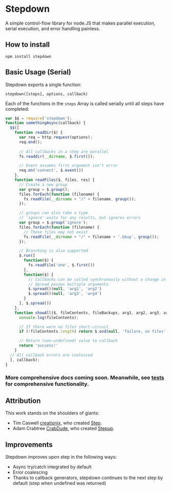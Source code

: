 # Stepdown

A simple control-flow library for node.JS that makes parallel execution, serial execution, and error handling painless.

## How to install

    npm install stepdown

## Basic Usage (Serial)

Stepdown exports a single function:

    stepdown([steps], options, callback)

Each of the functions in the `steps` Array is called serially until all steps have completed:
```javascript
var $$ = require('stepdown');
function somethingAsync(callback) {
  $$([
    function readDir($) {
      var req = http.request(options);
      req.end();
      
      // All callbacks in a step are parallel
      fs.readdir(__dirname, $.first());

      // Event assumes first argument isn't error
      req.on('connect', $.event())
    },
    function readFiles($, files, res) {
      // Create a new group
      var group = $.group();
      files.forEach(function (filename) {
        fs.readFile(__dirname + "/" + filename, group());
      });

      // groups can also take a type
      // 'ignore' waits for any results, but ignores errors
      var group = $.group('ignore');
      files.forEach(function (filename) {
        // These files may not exist
        fs.readFile(__dirname + "/" + filename + '.bkup', group());
      });

      // Branching is also supported
      $.run([
        function($) {
          fs.readFile('one', $.first())
        },
        function($) {
          // Callbacks can be called synchronously without a change in behavior
          // Spread passes multiple arguments
          $.spread()(null, 'arg1', 'arg2')
          $.spread()(null, 'arg3', 'arg4')
        }
      ], $.spread())
    },
    function showAll($, fileContents, fileBackups, arg1, arg2, arg3, arg4) {
      console.log(fileContents);

      // If there were no files short-circuit
      if (!fileContents.length) return $.end(null, 'failure, no files')

      // Return (non-undefined) value to callback
      return 'success!'
    }
  // All callback errors are coalesced
  ], callback);
}
```
### More comprehensive docs coming soon. Meanwhile, see [tests](https://github.com/Schoonology/stepdown/blob/master/test/stepdown.js) for comprehensive functionality.

## Attribution

This work stands on the shoulders of giants:

 * Tim Caswell [creationix](https://github.com/creationix), who created [Step](https://github.com/creationix/step).
 * Adam Crabtree [CrabDude](https://github.com/CrabDude), who created [Stepup](https://github.com/CrabDude/stepup).

## Improvements

Stepdown improves upon step in the following ways:

 * Async try/catch integrated by default
 * Error coalescing
 * Thanks to callback generators, stepdown continues to the next step by default (step when undefined was returned)
